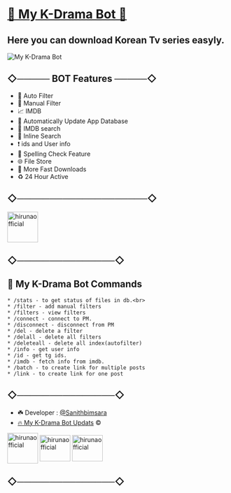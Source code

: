# [🍿 My K-Drama Bot 🍿](https://t.me/myKdrama_bot)

## Here you can download Korean Tv series easyly.


![My K-Drama Bot](https://telegra.ph/file/ab4d0f4d603c5bb81ac1b.jpg)

## ◇───── BOT Features ─────◇

- 🎯 Auto Filter
- 🎲 Manual Filter
- 📈 IMDB
- 🔰 Automatically Update App Database
- 📱 IMDB search
- 🔎 Inline Search
- ❗️ ids and User info
- 💯 Spelling Check Feature
- 🌐 File Store
- 🚀 More Fast Downloads
- ♻️ 24 Hour Active

## ◇────────────────────◇
<p align="left">
<a href="https://t.me/https://telegra.ph/file/ad9ae110beb49d3024c12.png" target="blank"><img align="center" src="https://telegra.ph/file/ad9ae110beb49d3024c12.png" alt="hirunaofficial" height="70" width="70" /></a>
</p>

## ◇───────────────◇

## 👑 My K-Drama Bot Commands

```
* /stats - to get status of files in db.<br>
* /filter - add manual filters 
* /filters - view filters 
* /connect - connect to PM. 
* /disconnect - disconnect from PM 
* /del - delete a filter 
* /delall - delete all filters 
* /deleteall - delete all index(autofilter)
* /info - get user info 
* /id - get tg ids. 
* /imdb - fetch info from imdb. 
* /batch - to create link for multiple posts 
* /link - to create link for one post
```


## ◇───────────────◇ 
- ☘️ Developer : [@Sanithbimsara](https://t.me/Sanithbimsara)
- [🔥 My K-Drama Bot Updats](https://t.me/myKdrama_botupdats) ©️


<p align="left">
<a href="https://t.me/sanithbimsara" target="blank"><img align="center" src="https://telegra.ph/file/e8aea8a7fec905c07749c.png" alt="hirunaofficial" height="70" width="70" /></a>
<a href="https://fb.com/sanith.bimsara.9" target="blank"><img align="center" src="https://raw.githubusercontent.com/rahuldkjain/github-profile-readme-generator/master/src/images/icons/Social/facebook.svg" alt="hirunaofficial" height="60" width="70" /></a>
<a href="https://instagram.com/sanith_b" target="blank"><img align="center" src="https://raw.githubusercontent.com/rahuldkjain/github-profile-readme-generator/master/src/images/icons/Social/instagram.svg" alt="hirunaofficial" height="60" width="70" /></a>
</p> 

## ◇───────────────◇
